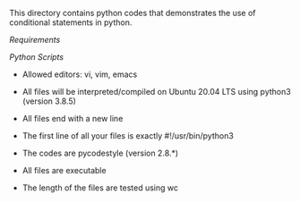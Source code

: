This directory contains python codes that demonstrates the use of conditional statements in python.

*Requirements*

*Python Scripts*

- Allowed editors: vi, vim, emacs

- All files will be interpreted/compiled on Ubuntu 20.04 LTS using python3 (version 3.8.5)

- All files end with a new line

- The first line of all your files is exactly #!/usr/bin/python3

- The codes are pycodestyle (version 2.8.*)

- All files are executable

- The length of the files are tested using wc
